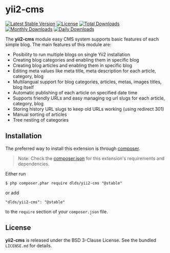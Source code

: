 yii2-cms
=============

[![Latest Stable Version](https://poser.pugx.org/kartik-v/yii2-dynagrid/v/stable)](https://packagist.org/packages/kartik-v/yii2-dynagrid)
[![License](https://poser.pugx.org/kartik-v/yii2-dynagrid/license)](https://packagist.org/packages/kartik-v/yii2-dynagrid)
[![Total Downloads](https://poser.pugx.org/kartik-v/yii2-dynagrid/downloads)](https://packagist.org/packages/kartik-v/yii2-dynagrid)
[![Monthly Downloads](https://poser.pugx.org/kartik-v/yii2-dynagrid/d/monthly)](https://packagist.org/packages/kartik-v/yii2-dynagrid)
[![Daily Downloads](https://poser.pugx.org/kartik-v/yii2-dynagrid/d/daily)](https://packagist.org/packages/kartik-v/yii2-dynagrid)

The **yii2-cms**  module easy CMS system supports basic features of each simple blog. The main features of this module are:

- Posibility to run multiple blogs on single Yii2 installation
- Creating blog categories and enabling them in specific blog
- Creating blog articles and enabling them in specific blog
- Editing meta values like meta title, meta description for each article, category, blog
- Multilangual support for blog categories, articles, metas, images titles, blog itself
- Automatic publishing of each article on specified date time
- Supports friendly URLs and easy managing og url slugs for each article, category, blog
- Storing history URL slugs to keep old URLs working (using redirect 301)
- Manual sorting of articles
- Tree nesting of categories

## Installation

The preferred way to install this extension is through [composer](http://getcomposer.org/download/).

> Note: Check the [composer.json](https://github.com/dlds/yii2-cms/blob/master/composer.json) for this extension's requirements and dependencies. 


Either run

```
$ php composer.phar require dlds/yii2-cms "@stable"
```

or add

```
"dlds/yii2-cms": "@stable"
```

to the ```require``` section of your `composer.json` file.

## License

**yii2-cms** is released under the BSD 3-Clause License. See the bundled `LICENSE.md` for details.
